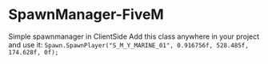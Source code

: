 # SpawnManager-FiveM
Simple spawnmanager in ClientSide
Add this class anywhere in your project and use it: 
```Spawn.SpawnPlayer("S_M_Y_MARINE_01", 0.916756f, 528.485f, 174.628f, 0f);```
